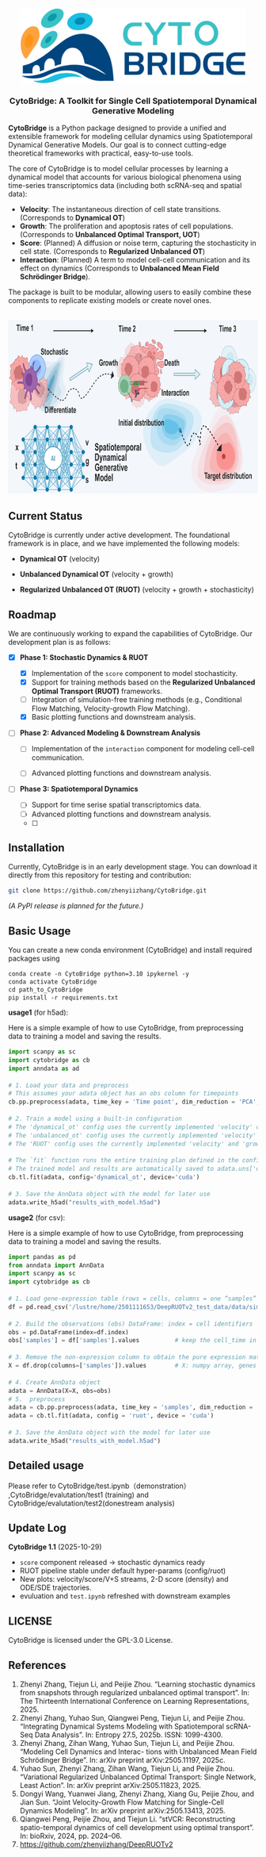 <!-- PROJECT LOGO -->
<br />
<div align="center">
  <a href="https://github.com/zhenyiizhang/CytoBridge/">
    <img src="figures/logo.png" alt="Logo" height="150" style="margin-bottom: 0px;">
  </a>

  <h3 align="center">CytoBridge: A Toolkit for Single Cell Spatiotemporal Dynamical Generative Modeling</h3>

</div>

**CytoBridge** is a Python package designed to provide a unified and extensible framework for modeling cellular dynamics using Spatiotemporal Dynamical Generative Models. Our goal is to connect cutting-edge theoretical frameworks with practical, easy-to-use tools.

The core of CytoBridge is to model cellular processes by learning a dynamical model that accounts for various biological phenomena using time-series transcriptomics data (including both scRNA-seq and spatial data):

  * **Velocity**: The instantaneous direction of cell state transitions. (Corresponds to **Dynamical OT**)
  * **Growth**: The proliferation and apoptosis rates of cell populations. (Corresponds to **Unbalanced Optimal Transport, UOT**)
  * **Score**: (Planned) A diffusion or noise term, capturing the stochasticity in cell state. (Corresponds to **Regularized Unbalanced OT**)
  * **Interaction**: (Planned) A term to model cell-cell communication and its effect on dynamics (Corresponds to **Unbalanced Mean Field Schrödinger Bridge**).

The package is built to be modular, allowing users to easily combine these components to replicate existing models or create novel ones.

<br />
<div align="center">
  <a href="https://github.com/zhenyiizhang/CytoBridge/">
    <img src="figures/model.png" alt="model" height="350">
  </a>
</div>


## Current Status

CytoBridge is currently under active development. The foundational framework is in place, and we have implemented the following models:

  * **Dynamical OT** (velocity)

  * **Unbalanced Dynamical OT** (velocity + growth)

  * **Regularized Unbalanced OT (RUOT)**  (velocity + growth + stochasticity)

## Roadmap

We are continuously working to expand the capabilities of CytoBridge. Our development plan is as follows:

  - [x] **Phase 1: Stochastic Dynamics & RUOT**

    - [x] Implementation of the `score` component to model stochasticity.
    - [x] Support for training methods based on the **Regularized Unbalanced Optimal Transport (RUOT)** frameworks.
    - [ ] Integration of simulation-free training methods (e.g., Conditional Flow Matching, Velocity-growth Flow Matching).
    - [x] Basic plotting functions and downstream analysis.

  - [ ] **Phase 2: Advanced Modeling & Downstream Analysis**

    - [ ] Implementation of the `interaction` component for modeling cell-cell communication.
    - [ ] Advanced plotting functions and downstream analysis.


  - [ ] **Phase 3: Spatiotemporal Dynamics**

    - [ ] Support for time serise spatial transcriptomics data.
    - [ ] Advanced plotting functions and downstream analysis.
    - [ ] 
## Installation

Currently, CytoBridge is in an early development stage. You can download it directly from this repository for testing and contribution:

```bash
git clone https://github.com/zhenyiizhang/CytoBridge.git
```

*(A PyPI release is planned for the future.)*



## Basic Usage

You can create a new conda environment (CytoBridge) and install required packages using

```vim
conda create -n CytoBridge python=3.10 ipykernel -y
conda activate CytoBridge
cd path_to_CytoBridge
pip install -r requirements.txt
```

**usage1** (for h5ad):

Here is a simple example of how to use CytoBridge, from preprocessing data to training a model and saving the results.

```python
import scanpy as sc
import cytobridge as cb
import anndata as ad

# 1. Load your data and preprocess
# This assumes your adata object has an obs column for timepoints
cb.pp.preprocess(adata, time_key = 'Time point', dim_reduction = 'PCA', normalization = True, log1p = True, select_hvg = True)

# 2. Train a model using a built-in configuration
# The 'dynamical_ot' config uses the currently implemented 'velocity' components.
# The 'unbalanced_ot' config uses the currently implemented 'velocity' and 'growth' components.
# The 'RUOT' config uses the currently implemented 'velocity' and 'growth' components.

# The `fit` function runs the entire training plan defined in the config.
# The trained model and results are automatically saved to adata.uns['dynamic_model'], adata.obsm['velocity_latent'], adata.obsm['growth_rate']
cb.tl.fit(adata, config='dynamical_ot', device='cuda')

# 3. Save the AnnData object with the model for later use
adata.write_h5ad("results_with_model.h5ad")
```
**usage2** (for csv):

Here is a simple example of how to use CytoBridge, from preprocessing data to training a model and saving the results.

```python
import pandas as pd
from anndata import AnnData
import scanpy as sc
import cytobridge as cb

# 1. Load gene-expression table (rows = cells, columns = one “samples” column:cell_times  + gene expression martix)
df = pd.read_csv('/lustre/home/2501111653/DeepRUOTv2_test_data/data/simulation_gene.csv')

# 2. Build the observations (obs) DataFrame: index = cell identifiers
obs = pd.DataFrame(index=df.index)
obs['samples'] = df['samples'].values          # keep the cell_time in .obs

# 3. Remove the non-expression column to obtain the pure expression matrix
X = df.drop(columns=['samples']).values        # X: numpy array, genes × cells

# 4. Create AnnData object
adata = AnnData(X=X, obs=obs)
# 5.  preprocess 
adata = cb.pp.preprocess(adata, time_key = 'samples', dim_reduction = 'none', normalization = False, log1p = False, select_hvg = False)
adata = cb.tl.fit(adata, config = 'ruot', device = 'cuda')

# 3. Save the AnnData object with the model for later use
adata.write_h5ad("results_with_model.h5ad")
```

## Detailed usage

Please refer to CytoBridge/test.ipynb（demonstration） ,CytoBridge/evalutation/test1 (training) and CytoBridge/evalutation/test2(donestream analysis)
## Update Log  

**CytoBridge 1.1** (2025-10-29)  

- `score` component released → stochastic dynamics ready  
- RUOT pipeline stable under default hyper-params  (config/ruot)
- New plots: velocity/score/V+S streams, 2-D score (density) and ODE/SDE trajectories.
- evuluation and `test.ipynb` refreshed with downstream examples
## LICENSE

CytoBridge is licensed under the GPL-3.0 License.

## References

1. Zhenyi Zhang, Tiejun Li, and Peijie Zhou. “Learning stochastic dynamics from snapshots through regularized unbalanced optimal transport”. In: The Thirteenth International Conference on Learning Representations, 2025.
2. Zhenyi Zhang, Yuhao Sun, Qiangwei Peng, Tiejun Li, and Peijie Zhou. “Integrating Dynamical Systems Modeling with Spatiotemporal scRNA-Seq Data Analysis”. In: Entropy 27.5, 2025b. ISSN: 1099-4300.
3. Zhenyi Zhang, Zihan Wang, Yuhao Sun, Tiejun Li, and Peijie Zhou. “Modeling Cell Dynamics and Interac- tions with Unbalanced Mean Field Schrödinger Bridge”. In: arXiv preprint arXiv:2505.11197, 2025c.
4. Yuhao Sun, Zhenyi Zhang, Zihan Wang, Tiejun Li, and Peijie Zhou. “Variational Regularized Unbalanced Optimal Transport: Single Network, Least Action”. In: arXiv preprint arXiv:2505.11823, 2025.
5. Dongyi Wang, Yuanwei Jiang, Zhenyi Zhang, Xiang Gu, Peijie Zhou, and Jian Sun. “Joint Velocity-Growth Flow Matching for Single-Cell Dynamics Modeling”. In: arXiv preprint arXiv:2505.13413, 2025.
6. Qiangwei Peng, Peijie Zhou, and Tiejun Li. “stVCR: Reconstructing spatio-temporal dynamics of cell development using optimal transport”. In: bioRxiv, 2024, pp. 2024–06.
7. https://github.com/zhenyiizhang/DeepRUOTv2
